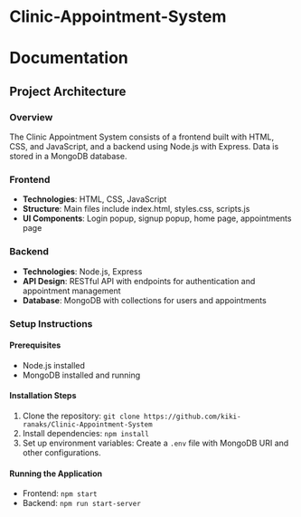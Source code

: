 # Clinic-Appointment-System
# Documentation

## Project Architecture

### Overview
The Clinic Appointment System consists of a frontend built with HTML, CSS, and JavaScript, and a backend using Node.js with Express. Data is stored in a MongoDB database.

### Frontend
- **Technologies**: HTML, CSS, JavaScript
- **Structure**: Main files include index.html, styles.css, scripts.js
- **UI Components**: Login popup, signup popup, home page, appointments page

### Backend
- **Technologies**: Node.js, Express
- **API Design**: RESTful API with endpoints for authentication and appointment management
- **Database**: MongoDB with collections for users and appointments

### Setup Instructions

#### Prerequisites
- Node.js installed
- MongoDB installed and running

#### Installation Steps
1. Clone the repository: `git clone https://github.com/kiki-ranaks/Clinic-Appointment-System`
2. Install dependencies: `npm install`
3. Set up environment variables: Create a `.env` file with MongoDB URI and other configurations.

#### Running the Application
- Frontend: `npm start`
- Backend: `npm run start-server`
